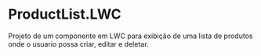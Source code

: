 # ProductList.LWC
Projeto de um componente em LWC para exibição de uma lista de produtos onde o usuario possa criar, editar e deletar.
